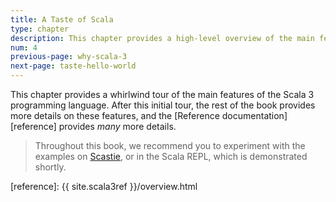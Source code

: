 ```yaml
---
title: A Taste of Scala
type: chapter
description: This chapter provides a high-level overview of the main features of the Scala 3 programming language.
num: 4
previous-page: why-scala-3
next-page: taste-hello-world
---
```



This chapter provides a whirlwind tour of the main features of the Scala 3 programming language.
After this initial tour, the rest of the book provides more details on these features, and the [Reference documentation][reference] provides _many_ more details.

> Throughout this book, we recommend you to experiment with the examples on [Scastie](https://scastie.scala-lang.org), or in the Scala REPL, which is demonstrated shortly.


[reference]: {{ site.scala3ref }}/overview.html
